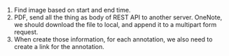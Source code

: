 1.  Find image based on start and end time.
2.  PDF, send all the thing as body of REST API to another server. OneNote, we should download the file to local, and append it to a multipart form request.
3.  When create those information, for each annotation, we also need to create a link for the annotation.
